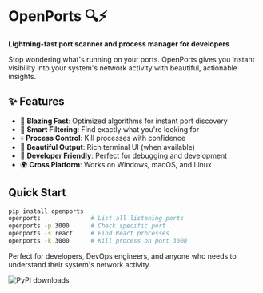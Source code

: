 
# OpenPorts 🔍⚡

**Lightning-fast port scanner and process manager for developers**

Stop wondering what's running on your ports. OpenPorts gives you instant visibility into your system's network activity with beautiful, actionable insights.

## ✨ Features
- 🚀 **Blazing Fast**: Optimized algorithms for instant port discovery
- 🎯 **Smart Filtering**: Find exactly what you're looking for
- 💀 **Process Control**: Kill processes with confidence
- 🎨 **Beautiful Output**: Rich terminal UI (when available)
- 🔧 **Developer Friendly**: Perfect for debugging and development
- 🌍 **Cross Platform**: Works on Windows, macOS, and Linux

## Quick Start
```bash
pip install openports
openports              # List all listening ports
openports -p 3000      # Check specific port
openports -s react     # Find React processes
openports -k 3000      # Kill process on port 3000
```

Perfect for developers, DevOps engineers, and anyone who needs to understand their system's network activity.


![PyPI downloads](https://img.shields.io/pypi/dm/openports)

